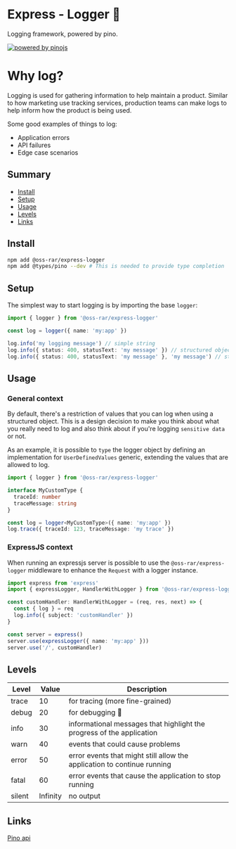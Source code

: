 # Express - Logger 📕

Logging framework, powered by pino.

[![powered by pinojs](https://img.shields.io/badge/powered%20by-pino-6A6.svg?style=flat-square)](https://github.com/pinojs/pino)

# Why log?

Logging is used for gathering information to help maintain a product. Similar to how marketing use tracking services, production teams can make logs to help inform how the product is being used.

Some good examples of things to log:

- Application errors
- API failures
- Edge case scenarios

## Summary

- [Install](#install)
- [Setup](#setup)
- [Usage](#usage)
- [Levels](#levels)
- [Links](#links)

## Install

```sh
npm add @oss-rar/express-logger
npm add @types/pino --dev # This is needed to provide type completion
```

## Setup

The simplest way to start logging is by importing the base `logger`:

```typescript
import { logger } from '@oss-rar/express-logger'

const log = logger({ name: 'my:app' })

log.info('my logging message') // simple string
log.info({ status: 400, statusText: 'my message' }) // structured object
log.info({ status: 400, statusText: 'my message' }, 'my message') // structured object & string
```

## Usage

### General context

By default, there's a restriction of values that you can log when using a structured object. This is a design decision to make you think about what you really need to log and also think about if you're logging `sensitive data` or not.

As an example, it is possible to `type` the logger object by defining an implementation for `UserDefinedValues` generic, extending the values that are allowed to log.

```typescript
import { logger } from '@oss-rar/express-logger'

interface MyCustomType {
  traceId: number
  traceMessage: string
}

const log = logger<MyCustomType>({ name: 'my:app' })
log.trace({ traceId: 123, traceMessage: 'my trace' })
```

### ExpressJS context

When running an expressjs server is possible to use the `@oss-rar/express-logger` middleware to enhance the `Request` with a logger instance.

```typescript
import express from 'express'
import { expressLogger, HandlerWithLogger } from '@oss-rar/express-logger'

const customHandler: HandlerWithLogger = (req, res, next) => {
  const { log } = req
  log.info({ subject: 'customHandler' })
}

const server = express()
server.use(expressLogger({ name: 'my:app' }))
server.use('/', customHandler)
```

## Levels

| Level  | Value    | Description                                                             |
| ------ | -------- | ----------------------------------------------------------------------- |
| trace  | 10       | for tracing (more fine-grained)                                         |
| debug  | 20       | for debugging 🐛                                                        |
| info   | 30       | informational messages that highlight the progress of the application   |
| warn   | 40       | events that could cause problems                                        |
| error  | 50       | error events that might still allow the application to continue running |
| fatal  | 60       | error events that cause the application to stop running                 |
| silent | Infinity | no output                                                               |

## Links

[Pino api](http://getpino.io/#/)
